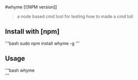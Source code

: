 #whyme [![NPM version]]

>a node based cmd tool for testing how to made a cmd toll


## Install with [npm]

'''bash
sudo npm install whyme -g 
'''

## Usage

'''bash 
whyme     
'''
